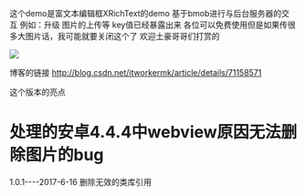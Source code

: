 这个demo是富文本编辑框XRichText的demo
基于bmob进行与后台服务器的交互
例如：升级 图片的上传等
key值已经暴露出来 各位可以免费使用但是如果传很多大图片话，我可能就要关闭这个了
欢迎土豪哥哥们打赏的

![](http://oonmsjdy2.bkt.clouddn.com/wechat200.png)


博客的链接 http://blog.csdn.net/itworkermk/article/details/71158571


这个版本的亮点

# 处理的安卓4.4.4中webview原因无法删除图片的bug #

1.0.1----2017-6-16
删除无效的类库引用

